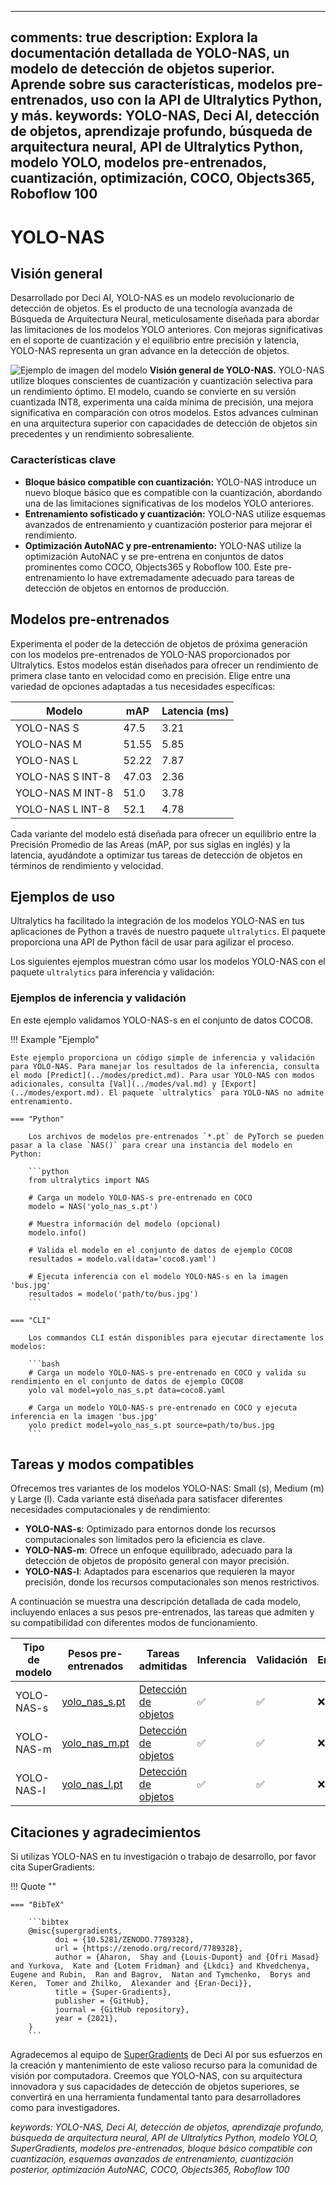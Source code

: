 ______________________________________________________________________

## comments: true description: Explora la documentación detallada de YOLO-NAS, un modelo de detección de objetos superior. Aprende sobre sus características, modelos pre-entrenados, uso con la API de Ultralytics Python, y más. keywords: YOLO-NAS, Deci AI, detección de objetos, aprendizaje profundo, búsqueda de arquitectura neural, API de Ultralytics Python, modelo YOLO, modelos pre-entrenados, cuantización, optimización, COCO, Objects365, Roboflow 100

# YOLO-NAS

## Visión general

Desarrollado por Deci AI, YOLO-NAS es un modelo revolucionario de detección de objetos. Es el producto de una tecnología avanzada de Búsqueda de Arquitectura Neural, meticulosamente diseñada para abordar las limitaciones de los modelos YOLO anteriores. Con mejoras significativas en el soporte de cuantización y el equilibrio entre precisión y latencia, YOLO-NAS representa un gran advance en la detección de objetos.

![Ejemplo de imagen del modelo](https://learnopencv.com/wp-content/uploads/2023/05/yolo-nas_COCO_map_metrics.png) **Visión general de YOLO-NAS.** YOLO-NAS utilize bloques conscientes de cuantización y cuantización selectiva para un rendimiento óptimo. El modelo, cuando se convierte en su versión cuantizada INT8, experimenta una caída mínima de precisión, una mejora significativa en comparación con otros modelos. Estos advances culminan en una arquitectura superior con capacidades de detección de objetos sin precedentes y un rendimiento sobresaliente.

### Características clave

- **Bloque básico compatible con cuantización:** YOLO-NAS introduce un nuevo bloque básico que es compatible con la cuantización, abordando una de las limitaciones significativas de los modelos YOLO anteriores.
- **Entrenamiento sofisticado y cuantización:** YOLO-NAS utilize esquemas avanzados de entrenamiento y cuantización posterior para mejorar el rendimiento.
- **Optimización AutoNAC y pre-entrenamiento:** YOLO-NAS utilize la optimización AutoNAC y se pre-entrena en conjuntos de datos prominentes como COCO, Objects365 y Roboflow 100. Este pre-entrenamiento lo have extremadamente adecuado para tareas de detección de objetos en entornos de producción.

## Modelos pre-entrenados

Experimenta el poder de la detección de objetos de próxima generación con los modelos pre-entrenados de YOLO-NAS proporcionados por Ultralytics. Estos modelos están diseñados para ofrecer un rendimiento de primera clase tanto en velocidad como en precisión. Elige entre una variedad de opciones adaptadas a tus necesidades específicas:

| Modelo           | mAP   | Latencia (ms) |
| ---------------- | ----- | ------------- |
| YOLO-NAS S       | 47.5  | 3.21          |
| YOLO-NAS M       | 51.55 | 5.85          |
| YOLO-NAS L       | 52.22 | 7.87          |
| YOLO-NAS S INT-8 | 47.03 | 2.36          |
| YOLO-NAS M INT-8 | 51.0  | 3.78          |
| YOLO-NAS L INT-8 | 52.1  | 4.78          |

Cada variante del modelo está diseñada para ofrecer un equilibrio entre la Precisión Promedio de las Areas (mAP, por sus siglas en inglés) y la latencia, ayudándote a optimizar tus tareas de detección de objetos en términos de rendimiento y velocidad.

## Ejemplos de uso

Ultralytics ha facilitado la integración de los modelos YOLO-NAS en tus aplicaciones de Python a través de nuestro paquete `ultralytics`. El paquete proporciona una API de Python fácil de usar para agilizar el proceso.

Los siguientes ejemplos muestran cómo usar los modelos YOLO-NAS con el paquete `ultralytics` para inferencia y validación:

### Ejemplos de inferencia y validación

En este ejemplo validamos YOLO-NAS-s en el conjunto de datos COCO8.

!!! Example "Ejemplo"

````
Este ejemplo proporciona un código simple de inferencia y validación para YOLO-NAS. Para manejar los resultados de la inferencia, consulta el modo [Predict](../modes/predict.md). Para usar YOLO-NAS con modos adicionales, consulta [Val](../modes/val.md) y [Export](../modes/export.md). El paquete `ultralytics` para YOLO-NAS no admite entrenamiento.

=== "Python"

    Los archivos de modelos pre-entrenados `*.pt` de PyTorch se pueden pasar a la clase `NAS()` para crear una instancia del modelo en Python:

    ```python
    from ultralytics import NAS

    # Carga un modelo YOLO-NAS-s pre-entrenado en COCO
    modelo = NAS('yolo_nas_s.pt')

    # Muestra información del modelo (opcional)
    modelo.info()

    # Valida el modelo en el conjunto de datos de ejemplo COCO8
    resultados = modelo.val(data='coco8.yaml')

    # Ejecuta inferencia con el modelo YOLO-NAS-s en la imagen 'bus.jpg'
    resultados = modelo('path/to/bus.jpg')
    ```

=== "CLI"

    Los commandos CLI están disponibles para ejecutar directamente los modelos:

    ```bash
    # Carga un modelo YOLO-NAS-s pre-entrenado en COCO y valida su rendimiento en el conjunto de datos de ejemplo COCO8
    yolo val model=yolo_nas_s.pt data=coco8.yaml

    # Carga un modelo YOLO-NAS-s pre-entrenado en COCO y ejecuta inferencia en la imagen 'bus.jpg'
    yolo predict model=yolo_nas_s.pt source=path/to/bus.jpg
    ```
````

## Tareas y modos compatibles

Ofrecemos tres variantes de los modelos YOLO-NAS: Small (s), Medium (m) y Large (l). Cada variante está diseñada para satisfacer diferentes necesidades computacionales y de rendimiento:

- **YOLO-NAS-s**: Optimizado para entornos donde los recursos computacionales son limitados pero la eficiencia es clave.
- **YOLO-NAS-m**: Ofrece un enfoque equilibrado, adecuado para la detección de objetos de propósito general con mayor precisión.
- **YOLO-NAS-l**: Adaptados para escenarios que requieren la mayor precisión, donde los recursos computacionales son menos restrictivos.

A continuación se muestra una descripción detallada de cada modelo, incluyendo enlaces a sus pesos pre-entrenados, las tareas que admiten y su compatibilidad con diferentes modos de funcionamiento.

| Tipo de modelo | Pesos pre-entrenados                                                                          | Tareas admitidas                           | Inferencia | Validación | Entrenamiento | Exportación |
| -------------- | --------------------------------------------------------------------------------------------- | ------------------------------------------ | ---------- | ---------- | ------------- | ----------- |
| YOLO-NAS-s     | [yolo_nas_s.pt](https://github.com/ultralytics/assets/releases/download/v0.0.0/yolo_nas_s.pt) | [Detección de objetos](../tasks/detect.md) | ✅          | ✅          | ❌             | ✅           |
| YOLO-NAS-m     | [yolo_nas_m.pt](https://github.com/ultralytics/assets/releases/download/v0.0.0/yolo_nas_m.pt) | [Detección de objetos](../tasks/detect.md) | ✅          | ✅          | ❌             | ✅           |
| YOLO-NAS-l     | [yolo_nas_l.pt](https://github.com/ultralytics/assets/releases/download/v0.0.0/yolo_nas_l.pt) | [Detección de objetos](../tasks/detect.md) | ✅          | ✅          | ❌             | ✅           |

## Citaciones y agradecimientos

Si utilizas YOLO-NAS en tu investigación o trabajo de desarrollo, por favor cita SuperGradients:

!!! Quote ""

````
=== "BibTeX"

    ```bibtex
    @misc{supergradients,
          doi = {10.5281/ZENODO.7789328},
          url = {https://zenodo.org/record/7789328},
          author = {Aharon,  Shay and {Louis-Dupont} and {Ofri Masad} and Yurkova,  Kate and {Lotem Fridman} and {Lkdci} and Khvedchenya,  Eugene and Rubin,  Ran and Bagrov,  Natan and Tymchenko,  Borys and Keren,  Tomer and Zhilko,  Alexander and {Eran-Deci}},
          title = {Super-Gradients},
          publisher = {GitHub},
          journal = {GitHub repository},
          year = {2021},
    }
    ```
````

Agradecemos al equipo de [SuperGradients](https://github.com/Deci-AI/super-gradients/) de Deci AI por sus esfuerzos en la creación y mantenimiento de este valioso recurso para la comunidad de visión por computadora. Creemos que YOLO-NAS, con su arquitectura innovadora y sus capacidades de detección de objetos superiores, se convertirá en una herramienta fundamental tanto para desarrolladores como para investigadores.

*keywords: YOLO-NAS, Deci AI, detección de objetos, aprendizaje profundo, búsqueda de arquitectura neural, API de Ultralytics Python, modelo YOLO, SuperGradients, modelos pre-entrenados, bloque básico compatible con cuantización, esquemas avanzados de entrenamiento, cuantización posterior, optimización AutoNAC, COCO, Objects365, Roboflow 100*
